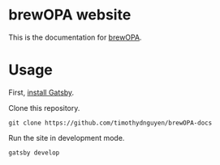# brewOPA website

This is the documentation for [brewOPA](https://github.com/brewOPA/brewOPA).

# Usage

First, [install Gatsby](https://www.gatsbyjs.org/tutorial/part-zero/).

Clone this repository.

```
git clone https://github.com/timothydnguyen/brewOPA-docs
```

Run the site in development mode.

```
gatsby develop
```
